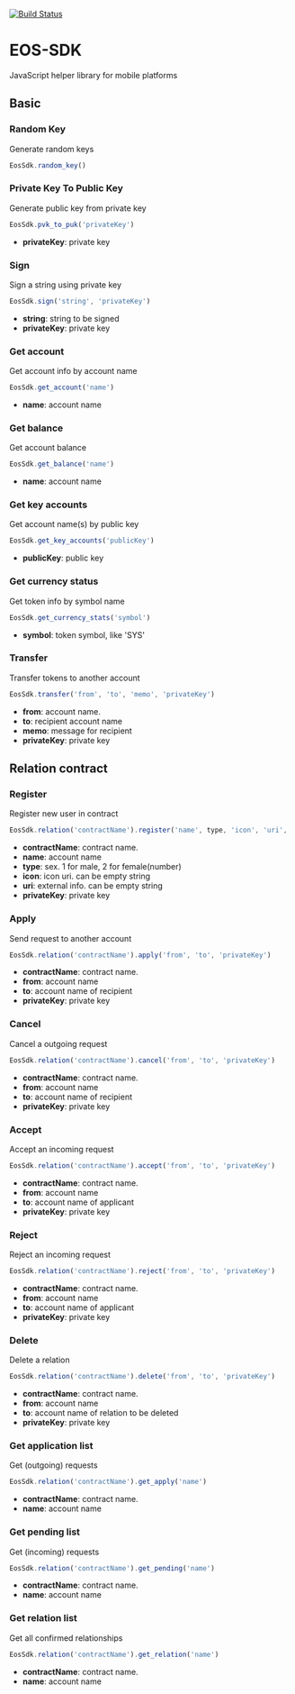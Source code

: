 [![Build Status](https://travis-ci.org/EOSIO/eosjs.svg?branch=master)](https://travis-ci.com/qding-bot/eos-sdk)

# EOS-SDK
JavaScript helper library for mobile platforms

## Basic
### Random Key
Generate random keys
```js
EosSdk.random_key()
```

### Private Key To Public Key
Generate public key from private key
```js
EosSdk.pvk_to_puk('privateKey')
```
* **privateKey**: private key

### Sign
Sign a string using private key
```js
EosSdk.sign('string', 'privateKey')
```
* **string**: string to be signed
* **privateKey**: private key

### Get account
Get account info by account name
```js
EosSdk.get_account('name')
```
* **name**: account name

### Get balance
Get account balance
```js
EosSdk.get_balance('name')
```
* **name**: account name

### Get key accounts
Get account name(s) by public key
```js
EosSdk.get_key_accounts('publicKey')
```
* **publicKey**: public key

### Get currency status
Get token info by symbol name
```js
EosSdk.get_currency_stats('symbol')
```
* **symbol**: token symbol, like 'SYS'


### Transfer
Transfer tokens to another account
```js
EosSdk.transfer('from', 'to', 'memo', 'privateKey')
```
* **from**: account name. 
* **to**: recipient account name
* **memo**: message for recipient
* **privateKey**: private key


## Relation contract
### Register
Register new user in contract
```js
EosSdk.relation('contractName').register('name', type, 'icon', 'uri', 'privateKey')
```
* **contractName**: contract name. 
* **name**: account name
* **type**: sex. 1 for male, 2 for female(number)
* **icon**: icon uri. can be empty string
* **uri**: external info. can be empty string
* **privateKey**: private key

### Apply
Send request to another account
```js
EosSdk.relation('contractName').apply('from', 'to', 'privateKey')
```
* **contractName**: contract name. 
* **from**: account name
* **to**: account name of recipient
* **privateKey**: private key

### Cancel
Cancel a outgoing request
```js
EosSdk.relation('contractName').cancel('from', 'to', 'privateKey')
```
* **contractName**: contract name. 
* **from**: account name
* **to**: account name of recipient
* **privateKey**: private key

### Accept
Accept an incoming request
```js
EosSdk.relation('contractName').accept('from', 'to', 'privateKey')
```
* **contractName**: contract name. 
* **from**: account name
* **to**: account name of applicant
* **privateKey**: private key

### Reject
Reject an incoming request
```js
EosSdk.relation('contractName').reject('from', 'to', 'privateKey')
```
* **contractName**: contract name. 
* **from**: account name
* **to**: account name of applicant
* **privateKey**: private key

### Delete
Delete a relation
```js
EosSdk.relation('contractName').delete('from', 'to', 'privateKey')
```
* **contractName**: contract name. 
* **from**: account name
* **to**: account name of relation to be deleted
* **privateKey**: private key

### Get application list
Get (outgoing) requests
```js
EosSdk.relation('contractName').get_apply('name')
```
* **contractName**: contract name. 
* **name**: account name

### Get pending list
Get (incoming) requests
```js
EosSdk.relation('contractName').get_pending('name')
```
* **contractName**: contract name. 
* **name**: account name

### Get relation list
Get all confirmed relationships
```js
EosSdk.relation('contractName').get_relation('name')
```
* **contractName**: contract name. 
* **name**: account name